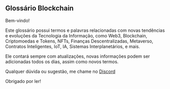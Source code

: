 ## Glossário Blockchain

Bem-vindo! 

Este glossário possui termos e palavras relacionadas com novas tendências e evoluções da Tecnologia da Informação, como Web3, Blockchain, Criptomoedas e Tokens, NFTs, Finanças Descentralizadas, Metaverso, Contratos Inteligentes, IoT, IA, Sistemas Interplanetários, e mais.

Ele contará sempre com atualizações, novas informações podem ser adicionadas todos os dias, assim como novos termos. 

Qualquer dúvida ou sugestão, me chame no [Discord](https://discordapp.com/users/935759887835734076)

Obrigado por ler!
